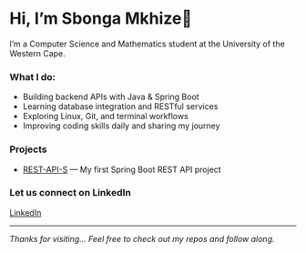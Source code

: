 # Hi, I’m Sbonga Mkhize👋

I’m a Computer Science and Mathematics student at the University of the Western Cape.

### What I do:
- Building backend APIs with Java & Spring Boot  
- Learning database integration and RESTful services  
- Exploring Linux, Git, and terminal workflows  
- Improving coding skills daily and sharing my journey

### Projects
- [REST-API-S](https://github.com/sbonga04/REST-API-S) — My first Spring Boot REST API project

### Let us connect on LinkedIn
[LinkedIn](https://www.linkedin.com/in/sbongumusa-alpha-mkhize-64b870282/)

---

*Thanks for visiting... Feel free to check out my repos and follow along.*

<!--
**sbonga04/sbonga04** is a ✨ _special_ ✨ repository because its `README.md` (this file) appears on your GitHub profile.

Here are some ideas to get you started:

- 🔭 I’m currently working on ...
- 🌱 I’m currently learning ...
- 👯 I’m looking to collaborate on ...
- 🤔 I’m looking for help with ...
- 💬 Ask me about ...
- 📫 How to reach me: ...
- 😄 Pronouns: ...
- ⚡ Fun fact: ...
-->
